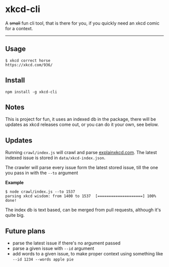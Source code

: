 # xkcd-cli

A ~~small~~ fun cli tool, that is there for you, if you quickly need an xkcd comic for a context. 

---

## Usage

```
$ xkcd correct horse
https://xkcd.com/936/

```


## Install

```
npm install -g xkcd-cli
```

## Notes

This is project for fun, it uses an indexed db in the package,
there will be updates as xkcd releases come out, or you can do it your own, see below.

## Updates

Running `crawl/index.js` will crawl and parse [explainxkcd.com](http://explainxkcd.com).
The latest indexed issue is stored in `data/xkcd-index.json`.

The crawler will parse every issue form the latest stored issue, till the one you pass in with the `--to` argument

**Example**

```
$ node crawl/index.js --to 1537
parsing xkcd wisdom: from 1400 to 1537  [====================] 100%
done!
```

The index db is text based, can be merged from pull requests, although it's quite big.

## Future plans

- parse the latest issue if there's no argument passed
- parse a given issue with `--id` argument
- add words to a given issue, to make proper context using something like `--id 1234 --words apple pie`

